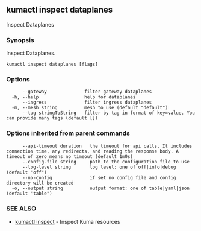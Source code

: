 ---
---
## kumactl inspect dataplanes

Inspect Dataplanes

### Synopsis

Inspect Dataplanes.

```
kumactl inspect dataplanes [flags]
```

### Options

```
      --gateway              filter gateway dataplanes
  -h, --help                 help for dataplanes
      --ingress              filter ingress dataplanes
  -m, --mesh string          mesh to use (default "default")
      --tag stringToString   filter by tag in format of key=value. You can provide many tags (default [])
```

### Options inherited from parent commands

```
      --api-timeout duration   the timeout for api calls. It includes connection time, any redirects, and reading the response body. A timeout of zero means no timeout (default 1m0s)
      --config-file string     path to the configuration file to use
      --log-level string       log level: one of off|info|debug (default "off")
      --no-config              if set no config file and config directory will be created
  -o, --output string          output format: one of table|yaml|json (default "table")
```

### SEE ALSO

* [kumactl inspect](kumactl_inspect)	 - Inspect Kuma resources

